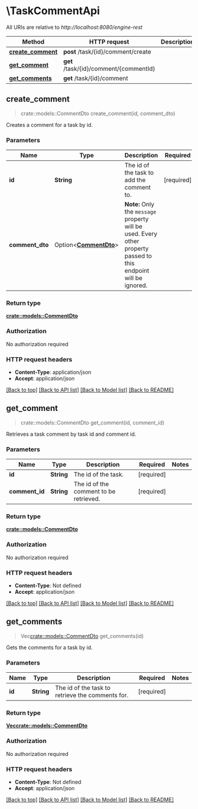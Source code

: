 # \TaskCommentApi

All URIs are relative to *http://localhost:8080/engine-rest*

Method | HTTP request | Description
------------- | ------------- | -------------
[**create_comment**](TaskCommentApi.md#create_comment) | **post** /task/{id}/comment/create | 
[**get_comment**](TaskCommentApi.md#get_comment) | **get** /task/{id}/comment/{commentId} | 
[**get_comments**](TaskCommentApi.md#get_comments) | **get** /task/{id}/comment | 



## create_comment

> crate::models::CommentDto create_comment(id, comment_dto)


Creates a comment for a task by id.

### Parameters


Name | Type | Description  | Required | Notes
------------- | ------------- | ------------- | ------------- | -------------
**id** | **String** | The id of the task to add the comment to. | [required] |
**comment_dto** | Option<[**CommentDto**](CommentDto.md)> | **Note:** Only the `message` property will be used. Every other property passed to this endpoint will be ignored. |  |

### Return type

[**crate::models::CommentDto**](CommentDto.md)

### Authorization

No authorization required

### HTTP request headers

- **Content-Type**: application/json
- **Accept**: application/json

[[Back to top]](#) [[Back to API list]](../README.md#documentation-for-api-endpoints) [[Back to Model list]](../README.md#documentation-for-models) [[Back to README]](../README.md)


## get_comment

> crate::models::CommentDto get_comment(id, comment_id)


Retrieves a task comment by task id and comment id.

### Parameters


Name | Type | Description  | Required | Notes
------------- | ------------- | ------------- | ------------- | -------------
**id** | **String** | The id of the task. | [required] |
**comment_id** | **String** | The id of the comment to be retrieved. | [required] |

### Return type

[**crate::models::CommentDto**](CommentDto.md)

### Authorization

No authorization required

### HTTP request headers

- **Content-Type**: Not defined
- **Accept**: application/json

[[Back to top]](#) [[Back to API list]](../README.md#documentation-for-api-endpoints) [[Back to Model list]](../README.md#documentation-for-models) [[Back to README]](../README.md)


## get_comments

> Vec<crate::models::CommentDto> get_comments(id)


Gets the comments for a task by id.

### Parameters


Name | Type | Description  | Required | Notes
------------- | ------------- | ------------- | ------------- | -------------
**id** | **String** | The id of the task to retrieve the comments for. | [required] |

### Return type

[**Vec<crate::models::CommentDto>**](CommentDto.md)

### Authorization

No authorization required

### HTTP request headers

- **Content-Type**: Not defined
- **Accept**: application/json

[[Back to top]](#) [[Back to API list]](../README.md#documentation-for-api-endpoints) [[Back to Model list]](../README.md#documentation-for-models) [[Back to README]](../README.md)


